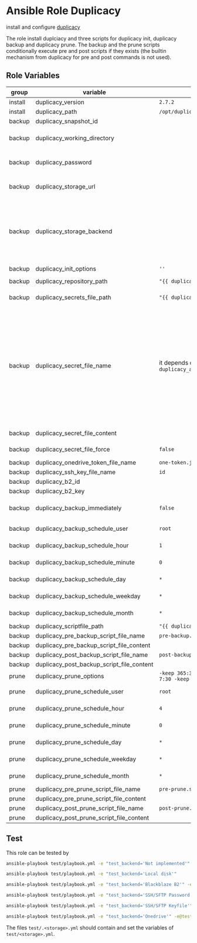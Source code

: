 # Ansible Role Duplicacy

install and configure [duplicacy](https://github.com/gilbertchen/duplicacy)

The role install duplciacy and three scripts for duplicacy init, duplicacy backup and duplicacy prune.
The backup and the prune scripts conditionally execute pre and post scripts if they exists (the builtin mechanism from duplicacy for pre and post commands is not used).

## Role Variables

<!-- markdownlint-disable MD033 -->
| group | variable | default | description |
| --- | --- | ---| --- |
| install | duplicacy_version | `2.7.2` | the duplicacy version to install |
| install | duplicacy_path | `/opt/duplicacy` | the path to install duplicacy |
| backup | duplicacy_snapshot_id | | the `<snapshot id>` for `duplicacy init` |
| backup | duplicacy_working_directory | | the working directory for duplicacy which is the default path for the repository to backup |
| backup | duplicacy_password | | the value for `DUPLICACY_PASSWORD`, e.g. the passphrase to encrypt the backups with before they are stored remotely |
| backup | duplicacy_storage_url | | the `<storage url>` for ´duplicacy init`, e.g. the [Duplicacy URI](https://github.com/gilbertchen/duplicacy/wiki/Storage-Backends) of where to store the backups |
| backup | duplicacy_storage_backend | | the storage backend, possible values are  <br /><ol><li>`Local disk`</li><li>`Backblaze B2`</li><li>`SSH/SFTP Password`</li><li>`SSH/SFTP Keyfile`</li><li>`Onedrive`</li></ol> |
| backup | duplicacy_init_options | `''` | the options for `duplicacy init` |
| backup | duplicacy_repository_path | `"{{ duplicacy_working_directory }}"` | the `<path>` for `duplicacy ini -repository <path>` |
| backup | duplicacy_secrets_file_path | `"{{ duplicacy_path }}/secret"` | the path where the token and the ssh-key files are created |
| backup | duplicacy_secret_file_name | it depends on `duplicacy_autobackup_storage_backend` | the filename for the secret file, the default is <br /><ol><li>`Local disk`<br />irrelevant</li><li>`Backblaze B2`<br />irrelevant</li><li>`SSH/SFTP Password`<br />irrelevant</li><li>`SSH/SFTP Keyfile`<br />`"{{ duplicacy_ssh_key_file_name }}"`</li><li>`Onedrive`<br />`{{ duplicacy_onedrive_token_file_name }}`</li></ol> |
| backup | duplicacy_secret_file_content | | the content for `duplicacy_secret_file_name` |
| backup | duplicacy_secret_file_force | `false` | if the templating of the secret file will be forced, even if the secret file exists |
| backup | duplicacy_onedrive_token_file_name | `one-token.json`| the filename for `DUPLICACY_ONE_TOKEN` |
| backup | duplicacy_ssh_key_file_name | `id` | the filename for `DUPLICACY_SSH_KEY_FILE` |
| backup | duplicacy_b2_id | | the value for `DUPLICACY_B2_ID` |
| backup | duplicacy_b2_key | | the value for `DUPLICACY_B2_KEY` |
| backup | duplicacy_backup_immediately | `false` | if a backup should be performed immediately after the container is started immediately |
| backup | duplicacy_backup_schedule_user | `root` | the cron schedule user for duplicacy backups |
| backup | duplicacy_backup_schedule_hour | `1` | the cron schedule hour for duplicacy backups |
| backup | duplicacy_backup_schedule_minute | `0` | the cron schedule minute for duplicacy backups |
| backup | duplicacy_backup_schedule_day | `*` | the cron schedule day for duplicacy backups |
| backup | duplicacy_backup_schedule_weekday | `*` | the cron schedule weekday for duplicacy backups |
| backup | duplicacy_backup_schedule_month | `*` | the cron schedule month for duplicacy backups |
| backup | duplicacy_scriptfile_path | `"{{ duplicacy_path }}/scripts"` | the path where the scripts are create |
| backup | duplicacy_pre_backup_script_file_name | `pre-backup.sh` | the filename for the pre backup script |
| backup | duplicacy_pre_backup_script_file_content |  | the content for the pre backup script |
| backup | duplicacy_post_backup_script_file_name | `post-backup.sh` | the filename for the post backup script |
| backup | duplicacy_post_backup_script_file_content |  | the content for the post backup script |
| prune | duplicacy_prune_options | `-keep 365:3650 -keep 30:365 -keep 7:30 -keep 1:7 -a` | the options for `duplicacy prune` |
| prune | duplicacy_prune_schedule_user | `root` | the cron schedule user for duplicacy prunes |
| prune | duplicacy_prune_schedule_hour | `4` | the cron schedule hour for duplicacy prunes |
| prune | duplicacy_prune_schedule_minute | `0` | the cron schedule minute for duplicacy prunes |
| prune | duplicacy_prune_schedule_day | `*` | the cron schedule day for duplicacy prunes |
| prune | duplicacy_prune_schedule_weekday | `*` | the cron schedule weekday for duplicacy prunes |
| prune | duplicacy_prune_schedule_month | `*` | the cron schedule month for duplicacy prunes |
| prune | duplicacy_pre_prune_script_file_name | `pre-prune.sh` | the filename for the pre prune script |
| prune | duplicacy_pre_prune_script_file_content |  | the content for the pre prune script |
| prune | duplicacy_post_prune_script_file_name | `post-prune.sh` | the filename for the post prune script |
| prune | duplicacy_post_prune_script_file_content |  | the content for the post prune script |
<!-- markdownlint-enable MD033 -->

## Test

This role can be tested by

```bash
ansible-playbook test/playbook.yml -e "test_backend='Not implemented'"
```

```bash
ansible-playbook test/playbook.yml -e "test_backend='Local disk'"
```

```bash
ansible-playbook test/playbook.yml -e "test_backend='Blackblaze B2'" -e@test/.blackblaze_b2.yml
```

```bash
ansible-playbook test/playbook.yml -e "test_backend='SSH/SFTP Password'" -e@test/.ssh_sftp_password.yml
```

```bash
ansible-playbook test/playbook.yml -e "test_backend='SSH/SFTP Keyfile'" -e@test/.ssh_sftp_key.yml
```

```bash
ansible-playbook test/playbook.yml -e "test_backend='Onedrive'" -e@test/.onedrive.yml
```

The files `test/.<storage>.yml` should contain and set the variables of `test/<storage>.yml`.
